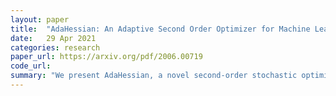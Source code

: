 ```yaml
---
layout: paper
title:  "AdaHessian: An Adaptive Second Order Optimizer for Machine Learning"
date:   29 Apr 2021
categories: research
paper_url: https://arxiv.org/pdf/2006.00719
code_url: 
summary: "We present AdaHessian, a novel second-order stochastic optimization algorithm that dynamically incorporates the curvature of the loss function via adaptive estimates of the Hessian. Despite the superior convergence properties of second-order methods over first-order methods like SGD and Adam, traditional second-order methods suffer from heavier per-iteration computation and poor accuracy. AdaHessian addresses these issues through innovative approaches, including a fast Hutchinson-based method for low computational overhead in approximating the curvature matrix, a root-mean-square exponential moving average to smooth out variations of the Hessian diagonal, and block diagonal averaging to reduce the variance of Hessian diagonal elements. Empirical results demonstrate that AdaHessian significantly outperforms other adaptive optimization methods, including variants of Adam, across various tasks such as computer vision, natural language processing, and recommendation systems. Specifically, AdaHessian achieves higher accuracy in image classification tasks, outperforms AdamW in transformer models, and achieves superior performance in tasks such as GLUE and recommendation systems. Importantly, AdaHessian demonstrates comparable per-iteration cost to first-order methods and robustness to hyperparameters."
---
```


